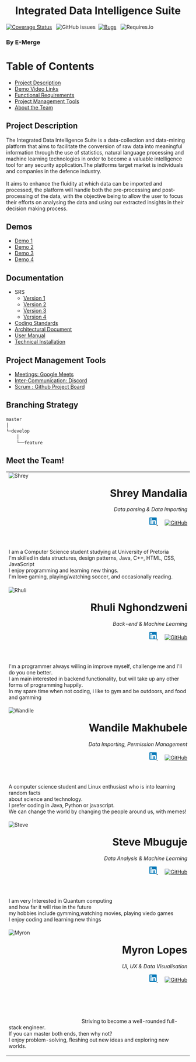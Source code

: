 <div align="center"> <h1> Integrated Data Intelligence Suite </h1> </div>

[![Coverage Status](https://coveralls.io/repos/github/COS301-SE-2021/Integrated-Data-Intelligence-Suite/badge.svg?branch=master)](https://coveralls.io/github/COS301-SE-2021/Integrated-Data-Intelligence-Suite?branch=master) &nbsp; ![GitHub issues](https://img.shields.io/github/issues/COS301-SE-2021/Integrated-Data-Intelligence-Suite) &nbsp;[![Bugs](https://sonarcloud.io/api/project_badges/measure?project=COS301-SE-2021_Integrated-Data-Intelligence-Suite&metric=bugs)](https://sonarcloud.io/dashboard?id=COS301-SE-2021_Integrated-Data-Intelligence-Suite) &nbsp; ![Requires.io](https://img.shields.io/requires/github/COS301-SE-2021/Integrated-Data-Intelligence-Suit/requirements)

<h3>By E-Merge</h3>

# Table of Contents
- [Project Description](#project-overview)
- [Demo Video Links](#demo-video-links)
- [Functional Requirements](#srs)
- [Project Management Tools](#project-board)
- [About the Team](#about-members)

<a name="project-overview"></a>
## Project Description
The Integrated Data Intelligence Suite is a data-collection and data-mining platform that aims to facilitate the conversion of raw data into meaningful information through the use of statistics, natural language processing and machine learning technologies in order to become a valuable intelligence tool for any security application.The platforms target market is individuals and companies in the defence industry.
<br><br>
It aims to enhance the fluidity at which data can be imported and processed, the platform will handle both the pre-processing and post-processing of the data, with the objective being to allow the user to focus their efforts on analysing the data and using our extracted insights in their decision making process.

<a name="demo-video-links"></a>
## Demos
* [Demo 1](https://drive.google.com/drive/folders/1ZRMPPnWl1-HEA_9O5I-z9Yo28eZJGeFe?usp=sharing)
* [Demo 2](https://drive.google.com/drive/folders/14kmO0cMqXNRhRyrHOQesGElyXNcm97fQ?usp=sharing)
* [Demo 3]()
* [Demo 4]()

<a name="srs"></a>
## Documentation
* SRS
  * [Version 1](https://drive.google.com/drive/folders/1ZRMPPnWl1-HEA_9O5I-z9Yo28eZJGeFe?usp=sharing)
  * [Version 2](https://drive.google.com/drive/folders/14kmO0cMqXNRhRyrHOQesGElyXNcm97fQ?usp=sharing)
  * [Version 3]()
  * [Version 4]()
* [Coding Standards](https://drive.google.com/drive/folders/14kmO0cMqXNRhRyrHOQesGElyXNcm97fQ?usp=sharing)
* [Architectural Document](https://drive.google.com/drive/folders/14kmO0cMqXNRhRyrHOQesGElyXNcm97fQ?usp=sharing)
* [User Manual](https://drive.google.com/drive/folders/1bOlrq45IenFO2175vvWJfXkMIdHbBB4S)
* [Technical Installation](https://drive.google.com/drive/folders/1bOlrq45IenFO2175vvWJfXkMIdHbBB4S)

<a name="project-board"></a>
## Project Management Tools
* [Meetings: Google Meets]()
* [Inter-Communication: Discord]()
* [Scrum : Github Project Board](https://github.com/COS301-SE-2021/Integrated-Data-Intelligence-Suite/projects/8)

<a name="branching strategy"></a>
## Branching Strategy
```
master
│   
└─develop
    │
    └──feature
```

<a name="about-members"></a>
## Meet the Team!

<table>
<!-- --------------------- -->
<!--  Shrey ----------------->
<!-- --------------------- -->
<tr>
<td>

  <div>
    <img align="left" alt="Shrey" width="200px" height="200px" src="https://i.imgur.com/sX6JNYi.jpg">
  </div>


<h1 align="right">Shrey Mandalia</h1>

<p align="right"><em>Data parsing & Data Importing</em></p>
 <p align="right">
      <a href="https://www.linkedin.com/in/shrey-mandalia-5b9a961b8/">
        <img  alt="Linkedin" width="20px" height="20px" src="https://raw.githubusercontent.com/dev-akshat/archive/main/images/svgs/social_media/linkedin.svg"/>
      </a>
      &nbsp&nbsp&nbsp&nbsp
     <a href="https://github.com/dev-akshat">
        <img alt="GitHub" width="20px" height="20px" src="https://github.com/myronlopes-tuks/misc/blob/master/GitHub-Mark/PNG/GitHub-Mark-Light-32px.png"/>
      </a>
    </p>

<br>

<p><br>
I am a Computer Science student studying at University of Pretoria <br>
I'm skilled in data structures, design patterns, Java, C++, HTML, CSS, JavaScript <br>
I enjoy programming and learning new things. <br>
I'm love gaming, playing/watching soccer, and occasionally reading. <br>
</p>
</td>
</tr>
 
<!-- --------------------- -->
<!--  Rhuli ----------------->
<!-- --------------------- -->
<tr>
<td>

  <div>
    <img align='left' alt="Rhuli" src="https://media-exp3.licdn.com/dms/image/C4D03AQFPjkvXxyQa2A/profile-displayphoto-shrink_800_800/0/1622998182638?e=1628726400&v=beta&t=EfToBL0VX5o8tmkDrypVcaeCgjrO8rbTugAvmRIavTg" width="200pt">

  </div>

<h1 align="right">Rhuli Nghondzweni</h1>

<p align="right"><em>Back-end & Machine Learning</em></p>
 <p align="right">
     <a href="https://media-exp1.licdn.com/dms/image/C4D03AQFPjkvXxyQa2A/profile-displayphoto-shrink_800_800/0/1622998182638?e=1634774400&v=beta&t=2DRHcUYyGURT1hjD5les6UWP_gqkmKeT_4vgvhQpWjY">
        <img  alt="Linkedin" width="20px" height="20px" src="https://raw.githubusercontent.com/dev-akshat/archive/main/images/svgs/social_media/linkedin.svg"/>
      </a>
      &nbsp&nbsp&nbsp&nbsp
      <a href="https://github.com/u18003517-Rhuli">
        <img alt="GitHub" width="20px" height="20px" src="https://github.com/myronlopes-tuks/misc/blob/master/GitHub-Mark/PNG/GitHub-Mark-Light-32px.png"/>
      </a>
    </p>

<br>

<p>
<br>
I'm a programmer always willing in improve myself, challenge me and I'll do you one better. <br>
I am main interested in backend functionality, but will take up any other forms of programming happily. <br>
In my spare time when not coding, i like to gym and be outdoors, and food and gamming <br>
</p>
</td>
</tr>

<!-- --------------------- -->
<!--  Wandile --------------->
<!-- --------------------- -->
<tr>
<td>

  <div>
    <img align='left' alt="Wandile"  src="https://avatars.githubusercontent.com/u/81305595?s=400&u=3f7a2dfb37af9c23b5feac1dc47261c8508bbefa&v=4" width="200pt">

  </div>


<h1 align="right">Wandile Makhubele</h1>

<p align="right"> <em>Data Importing, Permission Management</em></p>

</p>
 <p align="right">
      <a href="https://www.linkedin.com/in/wandile-makhubele-4a2579131">
        <img  alt="Linkedin" width="20px" height="20px" src="https://raw.githubusercontent.com/dev-akshat/archive/main/images/svgs/social_media/linkedin.svg"/>
      </a>
      &nbsp&nbsp&nbsp&nbsp
      <a href="https://github.com/abDivergent">
        <img alt="GitHub" width="20px" height="20px" src="https://github.com/myronlopes-tuks/misc/blob/master/GitHub-Mark/PNG/GitHub-Mark-Light-32px.png"/>
      </a>
    </p>

<br>

<p>
 <br>
A computer science student and Linux enthusiast who is into learning random facts<br>
about science and technology.<br>
I prefer coding in Java, Python or javascript.<br>
We can change the world by changing the people around us, with memes!<br>
</p>
</td>
</tr>

<!-- --------------------- -->
<!--  Steve ----------------->
<!-- --------------------- -->
<tr>
<td>

  <div>
    <img align='left' alt="Steve"  src="https://media-exp3.licdn.com/dms/image/C5603AQFu0hLlJM_kAg/profile-displayphoto-shrink_800_800/0/1618570420545?e=1628726400&v=beta&t=ttnSEtIGAVcnokld3u7jrSib4DcsS_n9U2j3FB4v_uE" width="200pt">

  </div>


<h1 align="right">Steve Mbuguje</h1>

<p align="right"><em>Data Analysis & Machine Learning</em></p>
 <p align="right">
       <a href="https://www.linkedin.com/in/steve-mbuguje-851b1520b/">
        <img  alt="Linkedin" width="20px" height="20px" src="https://raw.githubusercontent.com/dev-akshat/archive/main/images/svgs/social_media/linkedin.svg"/>
      </a>
      &nbsp&nbsp&nbsp&nbsp
     <a href="https://github.com/u18008390">
        <img alt="GitHub" width="20px" height="20px" src="https://github.com/myronlopes-tuks/misc/blob/master/GitHub-Mark/PNG/GitHub-Mark-Light-32px.png"/>
      </a>
</p>

<br>

<p>
<br>
I am very Interested in Quantum computing <br>
and how far it will rise in the future<br>
my hobbies include gymming,watching movies, playing viedo games<br>
I enjoy coding and learning new things<br>
</p>
</td>
</tr>
 

 
<!-- --------------------- -->
<!--  Myron------------------>
<!-- --------------------- -->
<tr>
<td>

  <div>
    <img align='left' alt="Myron" height="250px" src="https://github.com/myronlopes-tuks/myronlopes-tuks.github.io/blob/main/formal_shadow.jpg" width="200pt">
  </div>


<h1 align="right">Myron Lopes</h1>

<p align="right"><em>UI, UX & Data Visualisation</em></p>
 <p align="right">
       <a href="https://www.linkedin.com/in/myron-lopes/">
        <img  alt="Linkedin" width="20px" height="20px" src="https://raw.githubusercontent.com/dev-akshat/archive/main/images/svgs/social_media/linkedin.svg"/>
      </a>
      &nbsp&nbsp&nbsp&nbsp
       <a href="https://github.com/myronlopes-tuks">
        <img alt="GitHub" width="20px" height="20px" src="https://github.com/myronlopes-tuks/misc/blob/master/GitHub-Mark/PNG/GitHub-Mark-Light-32px.png"/>
      </a>
    </p>

<br>

<p>
<br> 
<br> 
<br>
Striving to become a well-rounded full-stack engineer.<br>
If you can master both ends, then why not?<br>
I enjoy problem-solving, fleshing out new ideas and exploring new worlds.<br>
</p>
</td>
</tr>


</table>
